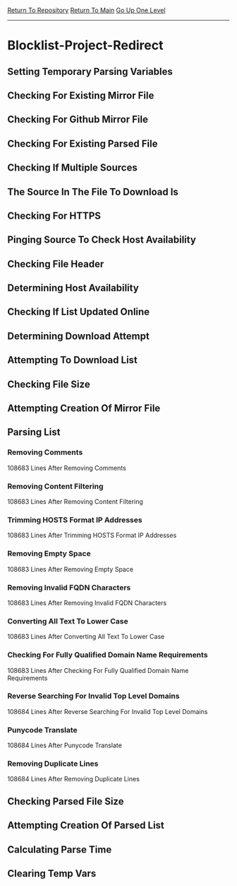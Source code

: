 [Return To Repository](https://github.com/DigitalWarrior/piholeparser/)
[Return To Main](https://github.com/DigitalWarrior/piholeparser/blob/master/RecentRunLogs/Mainlog.md)
[Go Up One Level](https://github.com/DigitalWarrior/piholeparser/blob/master/RecentRunLogs/TopLevelScripts/30-Processing-External-Blacklists.md)
____________________________________
# Blocklist-Project-Redirect
## Setting Temporary Parsing Variables
## Checking For Existing Mirror File
## Checking For Github Mirror File
## Checking For Existing Parsed File
## Checking If Multiple Sources
## The Source In The File To Download Is
## Checking For HTTPS
## Pinging Source To Check Host Availability
## Checking File Header
## Determining Host Availability
## Checking If List Updated Online
## Determining Download Attempt
## Attempting To Download List
## Checking File Size
## Attempting Creation Of Mirror File
## Parsing List
### Removing Comments
108683 Lines After Removing Comments
### Removing Content Filtering
108683 Lines After Removing Content Filtering
### Trimming HOSTS Format IP Addresses
108683 Lines After Trimming HOSTS Format IP Addresses
### Removing Empty Space
108683 Lines After Removing Empty Space
### Removing Invalid FQDN Characters
108683 Lines After Removing Invalid FQDN Characters
### Converting All Text To Lower Case
108683 Lines After Converting All Text To Lower Case
### Checking For Fully Qualified Domain Name Requirements
108683 Lines After Checking For Fully Qualified Domain Name Requirements
### Reverse Searching For Invalid Top Level Domains
108684 Lines After Reverse Searching For Invalid Top Level Domains
### Punycode Translate
108684 Lines After Punycode Translate
### Removing Duplicate Lines
108684 Lines After Removing Duplicate Lines
## Checking Parsed File Size
## Attempting Creation Of Parsed List
## Calculating Parse Time
## Clearing Temp Vars
